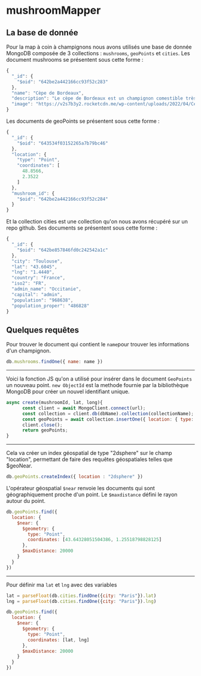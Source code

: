 # mushroomMapper
## La base de donnée
Pour la map à coin à champignons nous avons utilisés une base de donnée MongoDB composée de 3 collections : `mushrooms`, `geoPoints` et `cities`. Les document mushrooms se présentent sous cette forme : 
```js 
{
  "_id": {
    "$oid": "642be2a442166cc93f52c283"
  },
  "name": "Cèpe de Bordeaux",
  "description": "Le cèpe de Bordeaux est un champignon comestible très prisé en cuisine française, connu pour son arôme boisé et sa saveur délicate.",
  "image": "https://v2s7b3y2.rocketcdn.me/wp-content/uploads/2022/04/Cepe-de-Bordeaux-Boletus-edulis.jpg"
}
```

Les documents de geoPoints se présentent sous cette forme :
```js
{
  "_id": {
    "$oid": "643534f03152265a7b79bc46"
  },
  "location": {
    "type": "Point",
    "coordinates": [
      48.8566,
      2.3522
    ]
  },
  "mushroom_id": {
    "$oid": "642be2a442166cc93f52c284"
  }
}
```

Et la collection cities est une collection qu'on nous avons récupéré sur un repo github. Ses documents se présentent sous cette forme : 
```js
{
  "_id": {
    "$oid": "642be857846fd0c242542a1c"
  },
  "city": "Toulouse",
  "lat": "43.6045",
  "lng": "1.4440",
  "country": "France",
  "iso2": "FR",
  "admin_name": "Occitanie",
  "capital": "admin",
  "population": "968638",
  "population_proper": "486828"
}
```

## Quelques requêtes

Pour trouver le document qui contient le `name`pour trouver les informations d'un champignon.
```js
db.mushrooms.findOne({ name: name })
```
***
Voici la fonction JS qu'on a utilisé pour insérer dans le document `GeoPoints` un nouveau point. `new ObjectId` est la methode fournie par la bibliothèque MongoDB pour créer un nouvel identifiant unique.
```js
async create(mushroomId, lat, long){
      const client = await MongoClient.connect(url);
      const collection = client.db(dbName).collection(collectionName);
      const geoPoints = await collection.insertOne({ location: { type: "Point", coordinates: [lat, long] } , mushroom_id: new ObjectId(mushroomId) });
      client.close();
      return geoPoints;
}
```
***
Cela va créer un index géospatial de type "2dsphere" sur le champ "location", permettant de faire des requêtes géospatiales telles que $geoNear.
```js
db.geoPoints.createIndex({ location : "2dsphere" })
```
L'opérateur géospatial `$near` renvoie les documents qui sont géographiquement proche d'un point. Le `$maxdistance` défini le rayon autour du point.
```js
db.geoPoints.find({
  location: {
    $near: {
      $geometry: {
        type: "Point",
        coordinates: [43.64328051504386, 1.25518798828125]
      },
      $maxDistance: 20000
    }
  }
})
```
***
Pour définir ma `lat` et `lng` avec des variables 
```js
lat = parseFloat(db.cities.findOne({city: "Paris"}).lat)
lng = parseFloat(db.cities.findOne({city: "Paris"}).lng)
```

```js
db.geoPoints.find({
  location: {
    $near: {
      $geometry: {
        type: "Point",
        coordinates: [lat, lng]
      },
      $maxDistance: 20000
    }
  }
})
```

